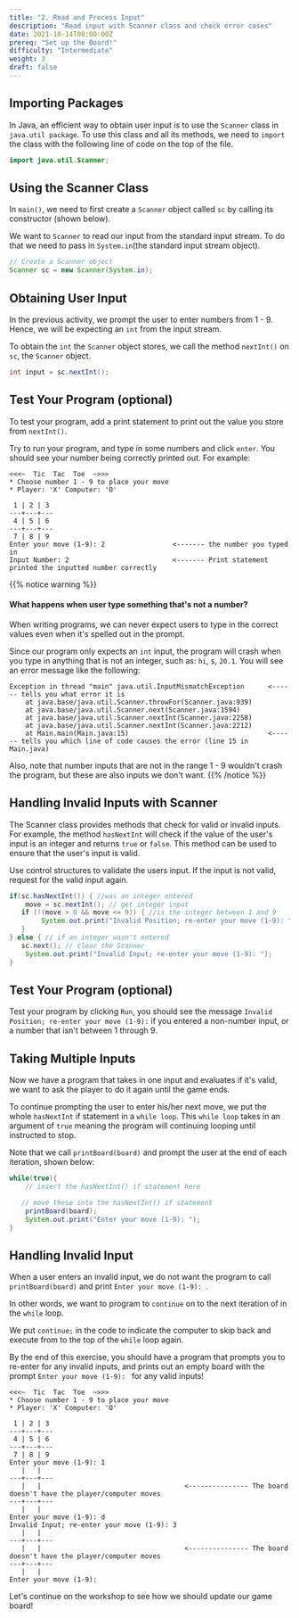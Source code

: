 ```yaml
---
title: "2. Read and Process Input"
description: "Read input with Scanner class and check error cases"
date: 2021-10-14T00:00:00Z
prereq: "Set up the Board!"
difficulty: "Intermediate"
weight: 3
draft: false
---
```


## Importing Packages

In Java, an efficient way to obtain user input is to use the `Scanner` class in `java.util package`. To use this class and all its methods, we need to `import` the class with the following line of code on the top of the file.

```java
import java.util.Scanner;
```

## Using the Scanner Class

In `main()`, we need to first create a `Scanner` object called `sc` by calling its constructor (shown below).

We want to `Scanner` to read our input from the standard input stream. To do that we need to pass in `System.in`(the standard input stream object).

```java
// Create a Scanner object
Scanner sc = new Scanner(System.in);
```

## Obtaining User Input

In the previous activity, we prompt the user to enter numbers from 1 - 9. Hence, we will be expecting an `int` from the input stream.

To obtain the `int` the `Scanner` object stores, we call the method `nextInt()` on `sc`, the `Scanner` object.

```java
int input = sc.nextInt();
```

## Test Your Program (optional)

To test your program, add a print statement to print out the value you store from `nextInt()`.

Try to run your program, and type in some numbers and click `enter`. You should see your number being correctly printed out. For example:

```
<<<~  Tic  Tac  Toe  ~>>>
* Choose number 1 - 9 to place your move
* Player: 'X' Computer: 'O'

 1 | 2 | 3 
---+---+---
 4 | 5 | 6 
---+---+---
 7 | 8 | 9 
Enter your move (1-9): 2                 <------- the number you typed in
Input Number: 2                          <------- Print statement printed the inputted number correctly
```

{{% notice warning %}}
#### What happens when user type something that's not a number?

When writing programs, we can never expect users to type in the correct values even when it's spelled out in the prompt.

Since our program only expects an `int` input, the program will crash when you type in anything that is not an integer, such as: `hi`, `$`, `20.1`. You will see an error message like the following:

```
Exception in thread "main" java.util.InputMismatchException      <------ tells you what error it is
    at java.base/java.util.Scanner.throwFor(Scanner.java:939)
    at java.base/java.util.Scanner.next(Scanner.java:1594)
    at java.base/java.util.Scanner.nextInt(Scanner.java:2258)
    at java.base/java.util.Scanner.nextInt(Scanner.java:2212)
    at Main.main(Main.java:15)                                   <------ tells you which line of code causes the error (line 15 in Main.java)
```

Also, note that number inputs that are not in the range 1 - 9 wouldn't crash the program, but these are also inputs we don't want.
{{% /notice %}}

## Handling Invalid Inputs with Scanner

The Scanner class provides methods that check for valid or invalid inputs. For example, the method `hasNextInt` will check if the value of the user's input is an integer and returns `true` or `false`. This method can be used to ensure that the user's input is valid.

Use control structures to validate the users input. If the input is not valid, request for the valid input again. 

```java
if(sc.hasNextInt()) { //was an integer entered
	move = sc.nextInt(); // get integer input
   if (!(move > 0 && move <= 9)) { //is the integer between 1 and 9
		System.out.print("Invalid Position; re-enter your move (1-9): ");
   }
} else { // if an integer wasn't entered
   sc.next(); // clear the Scanner
	System.out.print("Invalid Input; re-enter your move (1-9): ");
}
```

## Test Your Program (optional)

Test your program by clicking `Run`, you should see the message `Invalid Position; re-enter your move (1-9):` if you entered a non-number input, or a number that isn't between 1 through 9.

## Taking Multiple Inputs

Now we have a program that takes in one input and evaluates if it's valid, we want to ask the player to do it again until the game ends.

To continue prompting the user to enter his/her next move, we put the whole `hasNextInt` if statement in a `while loop`. This `while loop` takes in an argument of `true` meaning the program will continuing looping until instructed to stop. 

Note that we call `printBoard(board)` and prompt the user at the end of each iteration, shown below:

```java
while(true){
    // insert the hasNextInt() if statement here

   // move these into the hasNextInt() if statement 
    printBoard(board);
    System.out.print("Enter your move (1-9): "); 
}
```

## Handling Invalid Input

When a user enters an invalid input, we do not want the program to call `printBoard(board)` and print `Enter your move (1-9): `.

In other words, we want to program to `continue` on to the next iteration of in the `while` loop.

We put `continue;` in the code to indicate the computer to skip back and execute from to the top of the `while` loop again.

By the end of this exercise, you should have a program that prompts you to re-enter for any invalid inputs, and prints out an empty board with the prompt `Enter your move (1-9): ` for any valid inputs!

```
<<<~  Tic  Tac  Toe  ~>>>
* Choose number 1 - 9 to place your move
* Player: 'X' Computer: 'O'

 1 | 2 | 3 
---+---+---
 4 | 5 | 6 
---+---+---
 7 | 8 | 9 
Enter your move (1-9): 1
   |   |   
---+---+---
   |   |                                    <--------------- The board doesn't have the player/computer moves
---+---+---
   |   |   
Enter your move (1-9): d
Invalid Input; re-enter your move (1-9): 3
   |   |   
---+---+---
   |   |                                    <--------------- The board doesn't have the player/computer moves
---+---+---
   |   |   
Enter your move (1-9): 
```

Let's continue on the workshop to see how we should update our game board!
